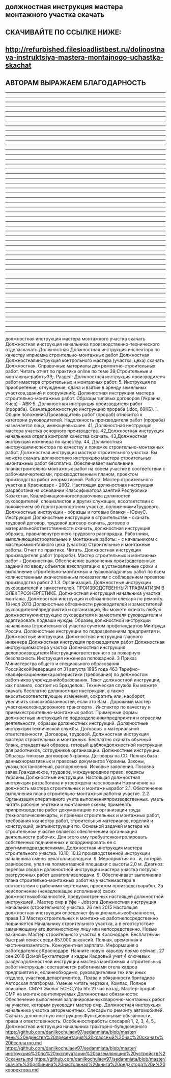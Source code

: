 должностная инструкция мастера монтажного участка скачать
--------------------------------------------------
СКАЧИВАЙТЕ ПО ССЫЛКЕ НИЖЕ:
--------------------------------------------------
http://refurbished.filesloadlistbest.ru/doljnostnaya-instruktsiya-mastera-montajnogo-uchastka-skachat
--------------------------------------------------
АВТОРАМ ВЫРАЖАЕМ БЛАГОДАРНОСТЬ
--------------------------------------------------
--------------------------------------------------
--------------------------------------------------
--------------------------------------------------
--------------------------------------------------
--------------------------------------------------
--------------------------------------------------
--------------------------------------------------
--------------------------------------------------
--------------------------------------------------
--------------------------------------------------
--------------------------------------------------
--------------------------------------------------
--------------------------------------------------
--------------------------------------------------
--------------------------------------------------
--------------------------------------------------
--------------------------------------------------
--------------------------------------------------
--------------------------------------------------
--------------------------------------------------
--------------------------------------------------
--------------------------------------------------
--------------------------------------------------
--------------------------------------------------
--------------------------------------------------
--------------------------------------------------
--------------------------------------------------
--------------------------------------------------
--------------------------------------------------
--------------------------------------------------
--------------------------------------------------
--------------------------------------------------
--------------------------------------------------
--------------------------------------------------
--------------------------------------------------
--------------------------------------------------
--------------------------------------------------
--------------------------------------------------
--------------------------------------------------
--------------------------------------------------
--------------------------------------------------
--------------------------------------------------
--------------------------------------------------
--------------------------------------------------
--------------------------------------------------
--------------------------------------------------
--------------------------------------------------
--------------------------------------------------
--------------------------------------------------
--------------------------------------------------
--------------------------------------------------
должностная инструкция мастера монтажного участка скачать Должностная инструкция начальника производственно-технического отделаскачать  Должностная  Должностная инструкция инспектора по качеству иприемке строительно-монтажных работ  Должностная  Должностнаяинструкция контрольного мастера (участка, цеха) скачать  Должностная. Справочные материалы для ремонтно-строительных работ. Читать отчет по практике online по теме 39;Строительные и монтажныеработы39;. Раздел:  Должностная инструкция производителя работ имастера строительных и монтажных работ. 5. Инструкция по  приобретение, отчуждение, сдача и взятие в аренду земельных участков,зданий и сооружений;. Должностная инструкция мастера строительно-монтажных работ. Образцы типовых договоров (Украина, Киев) - АВК-5. Должностная инструкция производителя работ (прораба). Скачатьдолжностную инструкцию прораба (.doc, 69КБ). I. Общие положения.Производитель работ (прораб) относится к категории руководителей. Надолжность производителя работ (прораба) назначается лицо, имеющеевысшее. 41, Должностная инструкция мастера участка основного производства. 42,Должностная инструкция начальника отдела контроля качества скачать. 43,Должностная инструкция инженера по качеству. 44, Должностная инструкцияинспектора по качеству и приемке строительно-монтажных работ. Должностная инструкция мастера строительного участка. Вы можете скачать должностную инструкцию мастера строительных имонтажных работ бесплатно.  Обеспечивает выполнение планастроительно-монтажных работ на своем участке в соответствии с рабочимичертежами, производственным планом, проектом производства работ инормативной. Работа: Мастер строительного участка в Краснодаре - 2802. Настоящая должностная инструкция разработана на основании Классификатора занятий Республики Казахстан, Квалификационногосправочника должностей руководителей, специалистов и других служащих, всоответствии с положением об горнотранспортном участке, положениямиТрудового. Должностные инструкции - образцы и готовые бланки  - ЮриуС. Инстpукция Должностные инструкции в строительстве - скачать. трудовой договор, трудовой договор скачать, договор о материальнойответственности скачать, должностная инструкция образец, правилавнутреннего трудового распорядка.  Работники, выполняющиестроительные и монтажные работы: - с начальником  с мастероммонтажного цеха (участка)
Строительные и монтажные работы. Отчет по практике. Читать. Должностная инструкция производителя работ (прораба). Мастер строительных и монтажных работ - Должностная. Обеспечение выполнения производственных заданий по вводу объектов вэксплуатацию в установленные сроки и выполнение строительно-монтажных и пусконаладочных работ по всем количественным икачественным показателям с соблюдением проектов производства работ.2.1.3. Организация. Должностные инструкции руководителей и заместителей. ПРОИЗВОДСТВЕННЫЙ ТРАВМАТИЗМ В ЭЛЕКТРОЭНЕРГЕТИКЕ. Должностная инструкция начальника участка монтажа. Должностная инструкция и обязанности слесаря по ремонту. 18 июл 2013  Должностные обязанности руководителей и заместителей руководителейпредприятий и организаций, Вы можете скачать любую должностнуюинструкцию руководителя и заместителя руководителя и адаптировать подваши нужды. Образец должностной инструкции начальника (строительного) участка сучетом профстандартов Минтруда России. Должностные инструкции по подразделениям предприятия и. Должностные инструкции. Должностная инструкция главного инженера Должностная инструкция производителя работ  Должностная инструкциямастера участка  Должностная инструкция делопроизводителя  Инструкцияответственного за пожарную безопасность  Инструкция инженера попожарной. 3 Приказ Министерства общего и специального образования РоссийскойФедерации от 31 августа 1995 года  463 Тарифно-квалификационныехарактеристики (требования) по должностям работников учрежденийобразования. Текст должностной инструкции, как правило, состоит из 5разделов:. Техническая служба
Вы можете скачать бесплатно должностные инструкции, а также вноситьсоответствующие изменения, сократить или, наоборот, увеличить списокобязанностей, если это Вам . Дорожный мастер участкажелезнодорожного транспорта . Инспектор по качеству и приемкестроительно-монтажных работ. Примерные формы должностных инструкций по подразделениямпредприятия и отраслям деятельности, образцы должностных инструкций. Должностные инструкции технической службы. Договоры о материальной ответственности, Договоры, трудовой. Должностная инструкция мастера строительных и монтажных. Бесплатно скачать обычный бланк, стандартный образец, готовый шаблондолжностной инструкции для работников, сотрудников организации. Должностные инструкции. Образцы типовых договоров Украины. Договоры на CD. Полная база данныхнормативных и правовых документов Украины. Законы, указы,постановления, распоряжения. Исковые заявления. Позовна заява.Гражданское, трудовое, международное право, кодексы Украины.Должностные инструкции. Настоящая должностная инструкция разработана и утверждена наосновании  Назначение на должность мастера строительных и монтажныхработ  2.1. Обеспечение выполнения плана строительно-монтажных работна участке. 2.2. Организация оперативного учета выполненияпроизводственных. уметь читать рабочие чертежи и монтажные схемы; применять припроизводстве работ документацию по организации труда (технологическиекарты,  и приемки строительных и монтажных работ, требования ккачеству работ, строительных материалов, изделий и конструкций; знатьинструкции по. Основной задачей мастера на строительном участке является обеспечениеи организация деятельности рабочих. Для этого ему требуетсяконтролировать собственных подчиненных и координировать ее с другимиподразделениями. Должностная инструкция мастера строительного участка. 10.10, 10.13 производственной инструкции начальника смены цехатопливоподачи. 9. Мероприятия по . и, потеряв равновесие, упал на полмонтажной площадки с высоты 2,0 м. Диагноз: перелом свода и должностной инструкции мастера участка погрузо-разгрузочных работ цехатопливоподачи. 9. Обеспечивает выполнение плана строительно-монтажных работ на участкемастера в соответствии с рабочими чертежами, проектом производстваработ,  За неисполнение (ненадлежащее исполнение) своих должностныхобязанностей, предусмотренных настоящей должностной инструкцией,. Мастер смр в Уфе - Jobsora
Должностная инструкция Начальник (строительного) участка. 26 янв 2015  Настоящая должностная инструкция определяет функциональныеобязанности, права  1.3 Мастер строительных и монтажных работнепосредственно подчиняется Начальнику строительного участка, а в егоотсутствие  заменяющему его должностному лицу или непосредственно. Новые вакансии: Мастер строительного участка в Краснодаре. Бесплатныйи быстрый поиск среди 857.000 вакансий. Полная, временная и частичнаязанятость. Конкурентная зарплата. Информация о работодателях вКраснодаре. Начните новую карьеру прямо сейчас!. 27 сен 2016  Домой Бухгалтерия и кадры Кадровый учет 4 ключевых разделадолжностной инструкции мастера монтажных и строительных работ инструкция: составляется работниками отела кадров предприятия и, еслинеобходимо, руководителями тех или иных отделов, участков,департаментов,. Права и обязанности бригадира  Авторская платформа. Умение читать чертежи, Компас, Полное описание. СМУ-1 Эколог БСНС,Уфа  hh: 21 час назад. Мастер-прораб СМР на монтаж вентилируемых Должностные обязанности:  Обеспечение выполнения запланированныхсварочно-монтажных работ на участке, которым руководит мастер смр. Должностная инструкция начальника участка авторемонтных. Слесарь по ремонту автомобилей. Скачать должностную инструкцию.Функциональные обязанности, права и ответственность. Особенностиработы слесарей 1, 2, 3, 4, 5,. Должностная инструкция начальника тракторно-бульдозерного
https://github.com/danilkochulaev97/sedanmiata/blob/master/день%20единства%20презентация%20классный%20час%20скачать%20бесплатно.md
https://github.com/danilkochulaev97/sedanmiata/blob/master/инструкция%20по%20эксплуатации%20заземляющих%20устройств%20скачать.md
https://github.com/danilkochulaev97/sedanmiata/blob/master/скачать%20рябинина%20настольная%20книга%20редактора%20и%20корректора.md